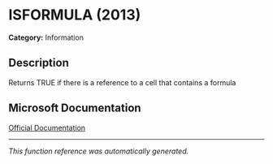 # ISFORMULA (2013)

**Category:** Information

## Description
Returns TRUE if there is a reference to a cell that contains a formula

## Microsoft Documentation
[Official Documentation](https://support.microsoft.com//en-us/office/isformula-function-e4d1355f-7121-4ef2-801e-3839bfd6b1e5)

---
*This function reference was automatically generated.*
